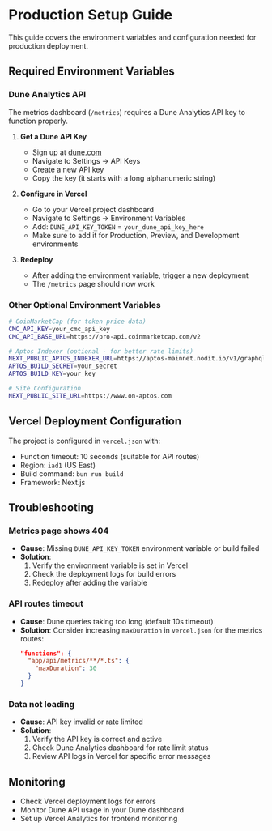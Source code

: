 # Production Setup Guide

This guide covers the environment variables and configuration needed for production deployment.

## Required Environment Variables

### Dune Analytics API
The metrics dashboard (`/metrics`) requires a Dune Analytics API key to function properly.

1. **Get a Dune API Key**
   - Sign up at [dune.com](https://dune.com)
   - Navigate to Settings → API Keys
   - Create a new API key
   - Copy the key (it starts with a long alphanumeric string)

2. **Configure in Vercel**
   - Go to your Vercel project dashboard
   - Navigate to Settings → Environment Variables
   - Add: `DUNE_API_KEY_TOKEN` = `your_dune_api_key_here`
   - Make sure to add it for Production, Preview, and Development environments

3. **Redeploy**
   - After adding the environment variable, trigger a new deployment
   - The `/metrics` page should now work

### Other Optional Environment Variables

```bash
# CoinMarketCap (for token price data)
CMC_API_KEY=your_cmc_api_key
CMC_API_BASE_URL=https://pro-api.coinmarketcap.com/v2

# Aptos Indexer (optional - for better rate limits)
NEXT_PUBLIC_APTOS_INDEXER_URL=https://aptos-mainnet.nodit.io/v1/graphql
APTOS_BUILD_SECRET=your_secret
APTOS_BUILD_KEY=your_key

# Site Configuration
NEXT_PUBLIC_SITE_URL=https://www.on-aptos.com
```

## Vercel Deployment Configuration

The project is configured in `vercel.json` with:
- Function timeout: 10 seconds (suitable for API routes)
- Region: `iad1` (US East)
- Build command: `bun run build`
- Framework: Next.js

## Troubleshooting

### Metrics page shows 404
- **Cause**: Missing `DUNE_API_KEY_TOKEN` environment variable or build failed
- **Solution**:
  1. Verify the environment variable is set in Vercel
  2. Check the deployment logs for build errors
  3. Redeploy after adding the variable

### API routes timeout
- **Cause**: Dune queries taking too long (default 10s timeout)
- **Solution**: Consider increasing `maxDuration` in `vercel.json` for the metrics routes:
  ```json
  "functions": {
    "app/api/metrics/**/*.ts": {
      "maxDuration": 30
    }
  }
  ```

### Data not loading
- **Cause**: API key invalid or rate limited
- **Solution**:
  1. Verify the API key is correct and active
  2. Check Dune Analytics dashboard for rate limit status
  3. Review API logs in Vercel for specific error messages

## Monitoring

- Check Vercel deployment logs for errors
- Monitor Dune API usage in your Dune dashboard
- Set up Vercel Analytics for frontend monitoring

